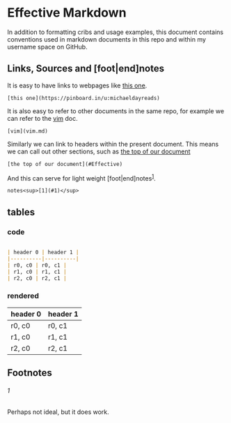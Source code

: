 # Effective Markdown

In addition to formatting cribs and usage examples, this document contains conventions used in markdown documents in this repo and within my username space on GitHub.

## Links, Sources and [foot|end]notes

It is easy to have links to webpages like [this one](https://pinboard.in/u:michaeldayreads).

```
[this one](https://pinboard.in/u:michaeldayreads)
```

It is also easy to refer to other documents in the same repo, for example we can refer to the [vim](vim.md) doc.

```
[vim](vim.md)
```

Similarly we can link to headers within the present document. This means we can call out other sections, such as [the top of our document](#Effective)

```
[the top of our document](#Effective)
```

And this can serve for light weight [foot|end]notes<sup>[1](#1)</sup>.

```
notes<sup>[1](#1)</sup>
```

## tables

### code

```markdown

| header 0 | header 1 |
|----------|----------|
| r0, c0 | r0, c1 |
| r1, c0 | r1, c1 |
| r2, c0 | r2, c1 |

```
### rendered

| header 0 | header 1 |
|----------|----------|
| r0, c0 | r0, c1 |
| r1, c0 | r1, c1 |
| r2, c0 | r2, c1 |


Footnotes
----

###### 1 

Perhaps not ideal, but it does work.
